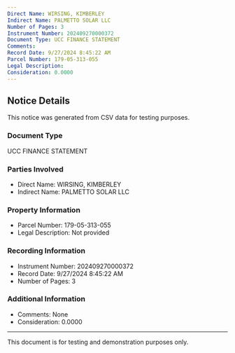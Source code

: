 ```yaml
---
Direct Name: WIRSING, KIMBERLEY
Indirect Name: PALMETTO SOLAR LLC
Number of Pages: 3
Instrument Number: 202409270000372
Document Type: UCC FINANCE STATEMENT
Comments: 
Record Date: 9/27/2024 8:45:22 AM
Parcel Number: 179-05-313-055
Legal Description: 
Consideration: 0.0000
---
```


## Notice Details

This notice was generated from CSV data for testing purposes.

### Document Type
UCC FINANCE STATEMENT

### Parties Involved
- Direct Name: WIRSING, KIMBERLEY
- Indirect Name: PALMETTO SOLAR LLC

### Property Information
- Parcel Number: 179-05-313-055
- Legal Description: Not provided

### Recording Information
- Instrument Number: 202409270000372
- Record Date: 9/27/2024 8:45:22 AM
- Number of Pages: 3

### Additional Information
- Comments: None
- Consideration: 0.0000

---

This document is for testing and demonstration purposes only.
